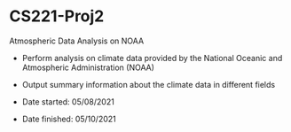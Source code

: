 # CS221-Proj2
Atmospheric Data Analysis on NOAA

- Perform analysis on climate data provided by the National Oceanic and Atmospheric Administration (NOAA)
- Output summary information about the climate data in different fields

- Date started: 05/08/2021
- Date finished: 05/10/2021
